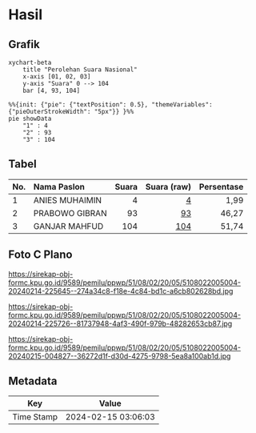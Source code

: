 # Hasil

## Grafik

```mermaid
xychart-beta
    title "Perolehan Suara Nasional"
    x-axis [01, 02, 03]
    y-axis "Suara" 0 --> 104
    bar [4, 93, 104]
```

```mermaid
%%{init: {"pie": {"textPosition": 0.5}, "themeVariables": {"pieOuterStrokeWidth": "5px"}} }%%
pie showData
    "1" : 4
    "2" : 93
    "3" : 104
```

## Tabel

| No. | Nama Paslon    | Suara | Suara (raw) | Persentase |
|:--- |:-------------- | -----:| -----------:| ----------:|
| 1   | ANIES MUHAIMIN | 4     | [4][p-1]    | 1,99       |
| 2   | PRABOWO GIBRAN | 93    | [93][p-2]   | 46,27      |
| 3   | GANJAR MAHFUD  | 104   | [104][p-3]  | 51,74      |


[p-1]: https://github.com/gigit-pemilu/pemilu-2024/blob/main/pilpres/hitung-suara/sub/51-bali/sub/08-buleleng/sub/02-seririt/sub/2005-mayong/sub/004-tps/sub/paslon-1.txt
[p-2]: https://github.com/gigit-pemilu/pemilu-2024/blob/main/pilpres/hitung-suara/sub/51-bali/sub/08-buleleng/sub/02-seririt/sub/2005-mayong/sub/004-tps/sub/paslon-2.txt
[p-3]: https://github.com/gigit-pemilu/pemilu-2024/blob/main/pilpres/hitung-suara/sub/51-bali/sub/08-buleleng/sub/02-seririt/sub/2005-mayong/sub/004-tps/sub/paslon-3.txt

## Foto C Plano

https://sirekap-obj-formc.kpu.go.id/9589/pemilu/ppwp/51/08/02/20/05/5108022005004-20240214-225645--274a34c8-f18e-4c84-bd1c-a6cb802628bd.jpg

https://sirekap-obj-formc.kpu.go.id/9589/pemilu/ppwp/51/08/02/20/05/5108022005004-20240214-225726--81737948-4af3-490f-979b-48282653cb87.jpg

https://sirekap-obj-formc.kpu.go.id/9589/pemilu/ppwp/51/08/02/20/05/5108022005004-20240215-004827--36272d1f-d30d-4275-9798-5ea8a100ab1d.jpg


## Metadata

| Key        | Value               |
| ---------- | ------------------- |
| Time Stamp | 2024-02-15 03:06:03 |



